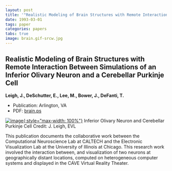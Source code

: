 ```yaml
---
layout: post
title: '"Realistic Modeling of Brain Structures with Remote Interaction Between Simulations of an Inferior Olivary Neuron and a Cerebellar Purkinje Cell"'
date: 1993-03-01
tags: paper
categories: papers
tabs: true
image: brain.gif-srcw.jpg
---
```


## Realistic Modeling of Brain Structures with Remote Interaction Between Simulations of an Inferior Olivary Neuron and a Cerebellar Purkinje Cell
**Leigh, J., DeSchutter, E., Lee, M., Bower, J., DeFanti, T.**
- Publication: Arlington, VA
- PDF: [brain.ps](/documents/brain.ps)


[![image](https://www.evl.uic.edu/output/originals/brain.gif-srcw.jpg){:style="max-width: 100%"}](https://www.evl.uic.edu/output/originals/brain.gif-srcw.jpg)
Inferior Olivary Neuron and Cerebellar Purkinje Cell
Credit: J. Leigh, EVL

This publication documents the collaborative work between the Computational Neuroscience Lab at CALTECH and the Electronic Visualization Lab at the University of Illinois at Chicago. This research work involved the interaction between, and visualization of two neurons at geographically distant locations, computed on heterogeneous computer systems and displayed in the CAVE Virtual Reality Theater.